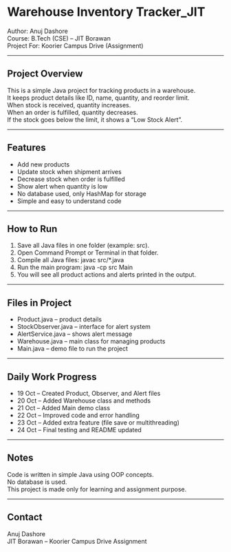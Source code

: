 # Warehouse Inventory Tracker_JIT

Author: Anuj Dashore  
Course: B.Tech (CSE) – JIT Borawan  
Project For: Koorier Campus Drive (Assignment)

---

## Project Overview
This is a simple Java project for tracking products in a warehouse.  
It keeps product details like ID, name, quantity, and reorder limit.  
When stock is received, quantity increases.  
When an order is fulfilled, quantity decreases.  
If the stock goes below the limit, it shows a “Low Stock Alert”.

---

## Features
- Add new products  
- Update stock when shipment arrives  
- Decrease stock when order is fulfilled  
- Show alert when quantity is low  
- No database used, only HashMap for storage  
- Simple and easy to understand code  

---

## How to Run
1. Save all Java files in one folder (example: src).  
2. Open Command Prompt or Terminal in that folder.  
3. Compile all Java files: javac src/*.java
4. Run the main program: java -cp src Main
5. You will see all product actions and alerts printed in the output.


---

## Files in Project
- Product.java – product details  
- StockObserver.java – interface for alert system  
- AlertService.java – shows alert message  
- Warehouse.java – main class for managing products  
- Main.java – demo file to run the project  

---

## Daily Work Progress
- 19 Oct – Created Product, Observer, and Alert files  
- 20 Oct – Added Warehouse class and methods  
- 21 Oct – Added Main demo class  
- 22 Oct – Improved code and error handling  
- 23 Oct – Added extra feature (file save or multithreading)  
- 24 Oct – Final testing and README updated  

---

## Notes
Code is written in simple Java using OOP concepts.  
No database is used.  
This project is made only for learning and assignment purpose.

---

## Contact
Anuj Dashore  
JIT Borawan – Koorier Campus Drive Assignment
